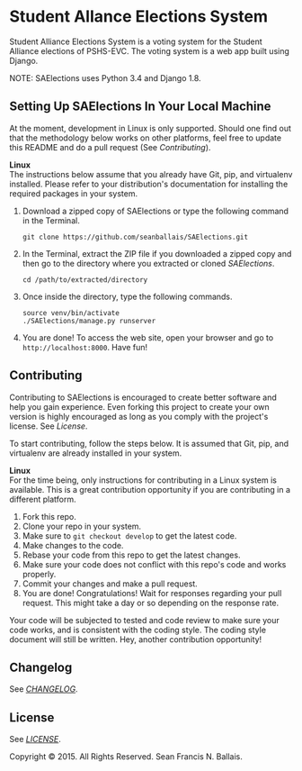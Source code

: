 # Student Allance Elections System
Student Alliance Elections System is a voting system for the Student Alliance elections of PSHS-EVC. The voting system is a web app built using Django.

NOTE: SAElections uses Python 3.4 and Django 1.8.

## Setting Up SAElections In Your Local Machine
At the moment, development in Linux is only supported. Should one find out that the methodology below works on other platforms, feel free to update this README and do a pull request (See *Contributing*).    
    
**Linux**    
The instructions below assume that you already have Git, pip, and virtualenv installed. Please refer to your distribution's documentation for installing the required packages in your system.

1. Download a zipped copy of SAElections or type the following command in the Terminal.    
    ```
    git clone https://github.com/seanballais/SAElections.git
    ```
2. In the Terminal, extract the ZIP file if you downloaded a zipped copy and then go to the directory where you extracted or cloned *SAElections*.    
    ```
    cd /path/to/extracted/directory
    ```
3. Once inside the directory, type the following commands.    
    ```
    source venv/bin/activate    
    ./SAElections/manage.py runserver    
    ```
4. You are done! To access the web site, open your browser and go to `http://localhost:8000`. Have fun!

## Contributing
Contributing to SAElections is encouraged to create better software and help you gain experience. Even forking this project to create your own version is highly encouraged as long as you comply with the project's license. See *License*.    
     
To start contributing, follow the steps below. It is assumed that Git, pip, and virtualenv are already installed in your system.    
    
**Linux**    
For the time being, only instructions for contributing in a Linux system is available. This is a great contribution opportunity if you are contributing in a different platform.
1. Fork this repo.
2. Clone your repo in your system.
3. Make sure to `git checkout develop` to get the latest code.
4. Make changes to the code.
5. Rebase your code from this repo to get the latest changes.
6. Make sure your code does not conflict with this repo's code and works properly.
7. Commit your changes and make a pull request.
8. You are done! Congratulations! Wait for responses regarding your pull request. This might take a day or so depending on the response rate.    
    
Your code will be subjected to tested and code review to make sure your code works, and is consistent with the coding style. The coding style document will still be written. Hey, another contribution opportunity!    

## Changelog
See *[CHANGELOG](CHANGELOG.md)*.

## License
See *[LICENSE](LICENSE.md)*.    
    
Copyright &copy; 2015. All Rights Reserved. Sean Francis N. Ballais.

